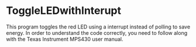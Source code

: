 # ToggleLEDwithInterupt
This program toggles the red LED using a interrupt instead of polling to save energy.
In order to understand the code correctly, you need to follow along with the Texas Instrument MPS430 user manual.
